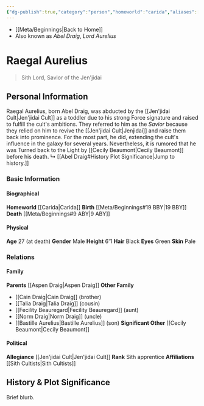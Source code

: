 ```yaml
---
{"dg-publish":true,"category":"person","homeworld":"carida","aliases":["Raegal Aurelius"],"tags":["sith","jenjidai","i ii iii iv v vi vii","forcesensitive"],"permalink":"/abel-draig/","dgHomeLink":false,"dgPassFrontmatter":true}
---
```


- [[Meta/Beginnings|Back to Home]]
- Also known as *Abel Draig*, *Lord Aurelius*

# Raegal Aurelius
>Sith Lord, Savior of the Jen'jidai

## Personal Information
Raegal Aurelius, born Abel Draig, was abducted by the [[Jen'jidai Cult|Jen'jidai Cult]] as a toddler due to his strong Force signature and raised to fulfill the cult's ambitions. They referred to him as the *Savior* because they relied on him to revive the [[Jen'jidai Cult|Jenjidai]] and raise them back into prominence. For the most part, he did, extending the cult's influence in the galaxy for several years. Nevertheless, it is rumored that he was Turned back to the Light by [[Cecily Beaumont|Cecily Beaumont]] before his death. 
↳ [[Abel Draig#History Plot Significance|Jump to history.]]

### Basic Information

#### Biographical
**Homeworld** [[Carida|Carida]]
**Birth** [[Meta/Beginnings#19 BBY|19 BBY]]
**Death** [[Meta/Beginnings#9 ABY|9 ABY]]

#### Physical
**Age** 27 (at death)
**Gender** Male
**Height** 6'1
**Hair** Black
**Eyes** Green
**Skin** Pale

### Relations

#### Family
**Parents** [[Aspen Draig|Aspen Draig]]
**Other Family**
- [[Cain Draig|Cain Draig]] (brother)
- [[Talia Draig|Talia Draig]] (cousin)
- [[Fecility Beauregard|Fecility Beauregard]] (aunt)
- [[Norm Draig|Norm Draig]] (uncle)
- [[Bastille Aurelius|Bastille Aurelius]] (son)
**Significant Other** [[Cecily Beaumont|Cecily Beaumont]]

#### Political
**Allegiance** [[Jen'jidai Cult|Jen'jidai Cult]]
**Rank** Sith apprentice
**Affiliations** [[Sith Cultists|Sith Cultists]] 

## History & Plot Significance
Brief blurb.